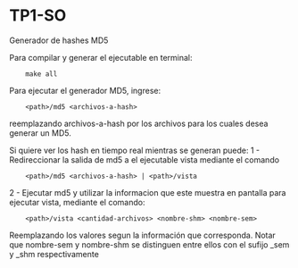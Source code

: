 # TP1-SO

Generador de hashes MD5

Para compilar y generar el ejecutable en terminal:
```
    make all
```

Para ejecutar el generador MD5, ingrese:
```
    <path>/md5 <archivos-a-hash>
```
reemplazando archivos-a-hash por los archivos para los cuales desea generar un MD5.

Si quiere ver los hash en tiempo real mientras se generan puede:
1 - Redireccionar la salida de md5 a el ejecutable vista mediante el comando
```
    <path>/md5 <archivos-a-hash> | <path>/vista
```
2 - Ejecutar md5 y utilizar la informacion que este muestra en pantalla para ejecutar vista, mediante el comando:
```
    <path>/vista <cantidad-archivos> <nombre-shm> <nombre-sem>
```
Reemplazando los valores segun la información que corresponda.
Notar que nombre-sem y nombre-shm se distinguen entre ellos con el sufijo _sem y _shm respectivamente
